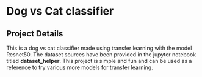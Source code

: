 <h1> Dog vs Cat classifier</h1>  
<h2>Project Details</h2>
This is a dog vs cat classifier made using transfer learning with the model Resnet50. The dataset 
sources have been provided in the jupyter notebook titled
<b>dataset_helper</b>. This project is simple and fun and can be used as a reference to try various more models for transfer learning.

[//]: # ()
[//]: # (<h2>How to use the project </h2>)

[//]: # ()
[//]: # (To run this app from docker directly write the following code in yout terminal)

[//]: # ()
[//]: # (`start docker`)

[//]: # ()
[//]: # (`docker pull ...... `)

[//]: # ()
[//]: # (`docker run ......`)

[//]: # ()
[//]: # (After running these lines on your local machine you will get a code to run the project on local machine and it will )

[//]: # (lead to a screen like this:)

[//]: # ()
[//]: # (!Starting screen&#40;img.png&#41;)

[//]: # ()
[//]: # (After uploading a picture of a cat or a dog it will say whether the image is of a cat or a dog.)


